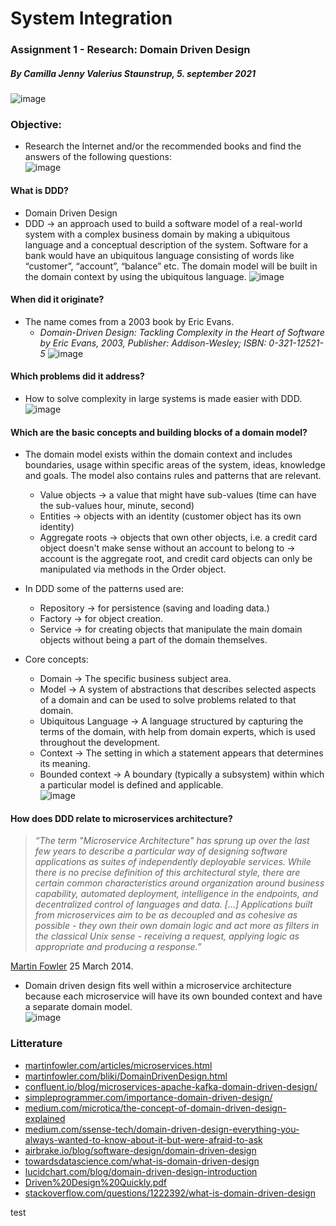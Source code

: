 # System Integration
### Assignment 1 - Research: Domain Driven Design
##### By Camilla Jenny Valerius Staunstrup, 5. september 2021
![image](https://user-images.githubusercontent.com/35559774/132123887-a41b6807-c1a6-4b7d-abe9-c207e8117907.png)

### Objective:
- Research the Internet and/or the recommended books and find the answers of the following questions:  
![image](https://user-images.githubusercontent.com/35559774/132123869-db053cd7-cc77-400d-9597-33fd833683e0.png)

#### What is DDD?
- Domain Driven Design
- DDD → an approach used to build a software model of a real-world system with a complex business domain by making a ubiquitous language and a conceptual description of the system. Software for a bank would have an ubiquitous language consisting of words like “customer”, “account”, “balance” etc. The domain model will be built in the domain context by using the ubiquitous language.
![image](https://user-images.githubusercontent.com/35559774/132123870-4d9d914d-a1e4-48c8-af9f-bd879fb7abc4.png)

#### When did it originate?
- The name comes from a 2003 book by Eric Evans.  
  - *Domain-Driven Design: Tackling Complexity in the Heart of Software
by Eric Evans, 2003, Publisher: Addison-Wesley; ISBN: 0-321-12521-5*
![image](https://user-images.githubusercontent.com/35559774/132123871-5382f8a3-0a36-4c0c-9509-8220b2444de6.png)

#### Which problems did it address?
- How to solve complexity in large systems is made easier with DDD.  
![image](https://user-images.githubusercontent.com/35559774/132123873-a5aa3114-2dbf-4366-8a94-e40c919400a1.png)

#### Which are the basic concepts and building blocks of a domain model?
- The domain model exists within the domain context and includes boundaries, usage within  specific areas of the system, ideas, knowledge and goals. The model also contains rules and patterns that are relevant.

  - Value objects → a value that might have sub-values (time can have the sub-values hour, minute, second)
  - Entities → objects with an identity (customer object has its own identity)
  - Aggregate roots → objects that own other objects, i.e. a credit card object doesn't make sense without an account to belong to →  account is the aggregate root, and credit card objects can only be manipulated via methods in the Order object.

- In DDD some of the patterns used are:
  - Repository →  for persistence (saving and loading data.)
  - Factory → for object creation.
  - Service → for creating objects that manipulate the main domain objects without being a part of the domain themselves.

- Core concepts:
  - Domain → The specific business subject area.
  - Model → A system of abstractions that describes selected aspects of a domain and can be used to solve problems related to that domain.
  - Ubiquitous Language → A language structured by capturing the terms of the domain, with help from domain experts, which is used throughout the development.
  - Context → The setting in which a statement appears that determines its meaning.
  - Bounded context → A boundary (typically a subsystem) within which a particular model is defined and applicable.  
![image](https://user-images.githubusercontent.com/35559774/132123877-e9de2258-24d3-420c-96f1-cf278d71d0e6.png)

#### How does DDD relate to microservices architecture?
> *“The term "Microservice Architecture" has sprung up over the last few years to describe a particular way of designing software applications as suites of independently deployable services. While there is no precise definition of this architectural style, there are certain common characteristics around organization around business capability, automated deployment, intelligence in the endpoints, and decentralized control of languages and data. [...]
Applications built from microservices aim to be as decoupled and as cohesive as possible - they own their own domain logic and act more as filters in the classical Unix sense - receiving a request, applying logic as appropriate and producing a response.”*

[Martin Fowler](https://martinfowler.com/articles/microservices.html) 25 March 2014.

- Domain driven design fits well within a microservice architecture because each microservice will have its own bounded context and have a separate domain model.  
![image](https://user-images.githubusercontent.com/35559774/132123882-4960a036-49f5-4f3c-8746-f5d0f25e0337.png)

### Litterature
- [martinfowler.com/articles/microservices.html](https://martinfowler.com/articles/microservices.html)
- [martinfowler.com/bliki/DomainDrivenDesign.html](https://martinfowler.com/bliki/DomainDrivenDesign.html)
- [confluent.io/blog/microservices-apache-kafka-domain-driven-design/](https://www.confluent.io/blog/microservices-apache-kafka-domain-driven-design/)
- [simpleprogrammer.com/importance-domain-driven-design/](https://simpleprogrammer.com/importance-domain-driven-design/)
- [medium.com/microtica/the-concept-of-domain-driven-design-explained](https://medium.com/microtica/the-concept-of-domain-driven-design-explained-3184c0fd7c3f)
- [medium.com/ssense-tech/domain-driven-design-everything-you-always-wanted-to-know-about-it-but-were-afraid-to-ask](https://medium.com/ssense-tech/domain-driven-design-everything-you-always-wanted-to-know-about-it-but-were-afraid-to-ask-a85e7b74497a)
- [airbrake.io/blog/software-design/domain-driven-design](https://airbrake.io/blog/software-design/domain-driven-design)
- [towardsdatascience.com/what-is-domain-driven-design](https://towardsdatascience.com/what-is-domain-driven-design-5ea1e98285e4)
- [lucidchart.com/blog/domain-driven-design-introduction](https://www.lucidchart.com/blog/domain-driven-design-introduction)
- [Driven%20Design%20Quickly.pdf](https://matfrs2.github.io/RS2/predavanja/literatura/Avram%20A,%20Marinescu%20F.%20-%20Domain%20Driven%20Design%20Quickly.pdf)
- [stackoverflow.com/questions/1222392/what-is-domain-driven-design](https://stackoverflow.com/questions/1222392/what-is-domain-driven-design-ddd/1222488#1222488)

test
